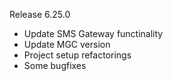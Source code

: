 Release 6.25.0
* Update SMS Gateway functinality 
* Update MGC version
* Project setup refactorings
* Some bugfixes